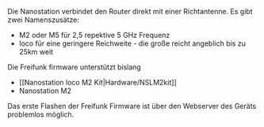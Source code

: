 Die Nanostation verbindet den Router direkt mit einer Richtantenne. Es gibt
zwei Namenszusätze:
 * M2 oder M5 für 2,5 repektive 5 GHz Frequenz
 * loco für eine geringere Reichweite - die große reicht angeblich bis zu 25km weit

Die Freifunk firmware unterstützt bislang
 * [[Nanostation loco M2 Kit|Hardware/NSLM2kit]]
 * Nanostation M2

Das erste Flashen der Freifunk Firmware ist über den Webserver des Geräts
problemlos möglich.